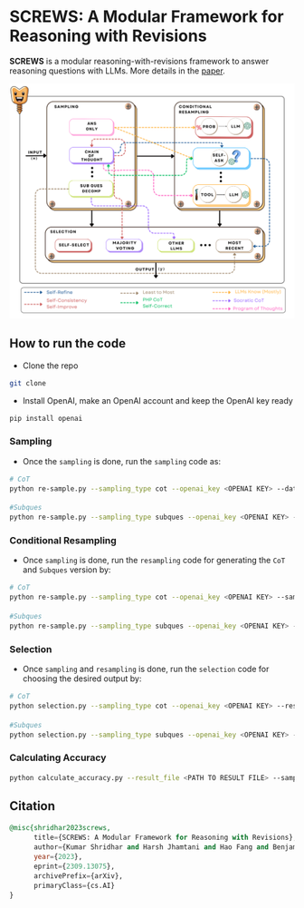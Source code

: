 # SCREWS: A Modular Framework for Reasoning with Revisions

**SCREWS** is a modular reasoning-with-revisions framework to answer reasoning questions with LLMs. More details in the [paper]().

![SCREWS](./Images/Screws.png)


## How to run the code

* Clone the repo
```sh
git clone 
```

* Install OpenAI, make an OpenAI account and keep the OpenAI key ready
```sh
pip install openai
```

### Sampling

* Once the `sampling` is done, run the `sampling` code as:

```sh
# CoT 
python re-sample.py --sampling_type cot --openai_key <OPENAI KEY> --data_path ./data/test_gsm8k.jsonl --result_path ./results/cot_sample.jsonl --prompt_path ./prompts/cot_sample.txt

#Subques
python re-sample.py --sampling_type subques --openai_key <OPENAI KEY> --data_path ./data/test_gsm8k_socratic.jsonl --result_path ./results/subques_sample.jsonl --prompt_path ./prompts/subques_sample.txt
```

### Conditional Resampling

* Once `sampling` is done, run the `resampling` code for generating the `CoT` and `Subques` version by:
```sh
# CoT 
python re-sample.py --sampling_type cot --openai_key <OPENAI KEY> --sample_path ./results/cot_sample.jsonl --result_path ./results/cot_resample.jsonl --resample_prompt_path ./prompts/cot_resample.txt

#Subques
python re-sample.py --sampling_type subques --openai_key <OPENAI KEY> --sample_path ./results/subques_sample.jsonl --result_path ./results/subques_resample.jsonl --sample_prompt_path ./prompts/subques_sample.txt --resample_prompt_path ./prompts/subques_resample.txt
```

### Selection

* Once `sampling` and `resampling` is done, run the `selection` code for choosing the desired output by:
```sh
# CoT 
python selection.py --sampling_type cot --openai_key <OPENAI KEY> --resample_path ./results/cot_resample.jsonl --result_path ./results/cot_selection.jsonl --prompt_path ./prompts/cot_selection.txt

#Subques
python selection.py --sampling_type subques --openai_key <OPENAI KEY> --resample_path ./results/subques_resample.jsonl --result_path ./results/subques_selection.jsonl --prompt_path ./prompts/subques_sample.txt --prompt_path ./prompts/cot_selection.txt
```

### Calculating Accuracy

```sh
python calculate_accuracy.py --result_file <PATH TO RESULT FILE> --sampling_type <cot or subques> --type <sample, resample or selection> 
```

## Citation

```sql
@misc{shridhar2023screws,
      title={SCREWS: A Modular Framework for Reasoning with Revisions}, 
      author={Kumar Shridhar and Harsh Jhamtani and Hao Fang and Benjamin Van Durme and Jason Eisner and Patrick Xia},
      year={2023},
      eprint={2309.13075},
      archivePrefix={arXiv},
      primaryClass={cs.AI}
}
```

